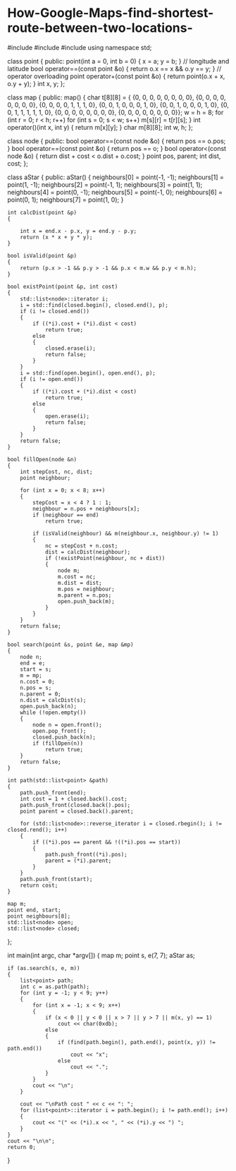# How-Google-Maps-find-shortest-route-between-two-locations-


#include <list>
#include <algorithm>
#include <iostream>
using namespace std;
 
class point
{
public:
    point(int a = 0, int b = 0)
    {
        x = a;
        y = b;
    }
    // longitude and latitude
    bool operator==(const point &o) { return o.x == x && o.y == y; } // operator overloading
    point operator+(const point &o) { return point(o.x + x, o.y + y); }
    int x, y;
};
 
class map
{
public:
    map()
    {
        char t[8][8] = {
            {0, 0, 0, 0, 0, 0, 0, 0}, {0, 0, 0, 0, 0, 0, 0, 0}, {0, 0, 0, 0, 1, 1, 1, 0}, {0, 0, 1, 0, 0, 0, 1, 0}, {0, 0, 1, 0, 0, 0, 1, 0}, {0, 0, 1, 1, 1, 1, 1, 0}, {0, 0, 0, 0, 0, 0, 0, 0}, {0, 0, 0, 0, 0, 0, 0, 0}};
        w = h = 8;
        for (int r = 0; r < h; r++)
            for (int s = 0; s < w; s++)
                m[s][r] = t[r][s];
    }
    int operator()(int x, int y) { return m[x][y]; }
    char m[8][8];
    int w, h;
};
 
class node
{
public:
    bool operator==(const node &o) { return pos == o.pos; }
    bool operator==(const point &o) { return pos == o; }
    bool operator<(const node &o) { return dist + cost < o.dist + o.cost; }
    point pos, parent;
    int dist, cost;
};
 
class aStar
{
public:
    aStar()
    {
        neighbours[0] = point(-1, -1);
        neighbours[1] = point(1, -1);
        neighbours[2] = point(-1, 1);
        neighbours[3] = point(1, 1);
        neighbours[4] = point(0, -1);
        neighbours[5] = point(-1, 0);
        neighbours[6] = point(0, 1);
        neighbours[7] = point(1, 0);
    }
 
    int calcDist(point &p)
    {
 
        int x = end.x - p.x, y = end.y - p.y;
        return (x * x + y * y);
    }
 
    bool isValid(point &p)
    {
        return (p.x > -1 && p.y > -1 && p.x < m.w && p.y < m.h);
    }
 
    bool existPoint(point &p, int cost)
    {
        std::list<node>::iterator i;
        i = std::find(closed.begin(), closed.end(), p);
        if (i != closed.end())
        {
            if ((*i).cost + (*i).dist < cost)
                return true;
            else
            {
                closed.erase(i);
                return false;
            }
        }
        i = std::find(open.begin(), open.end(), p);
        if (i != open.end())
        {
            if ((*i).cost + (*i).dist < cost)
                return true;
            else
            {
                open.erase(i);
                return false;
            }
        }
        return false;
    }
 
    bool fillOpen(node &n)
    {
        int stepCost, nc, dist;
        point neighbour;
 
        for (int x = 0; x < 8; x++)
        {
            stepCost = x < 4 ? 1 : 1;
            neighbour = n.pos + neighbours[x];
            if (neighbour == end)
                return true;
 
            if (isValid(neighbour) && m(neighbour.x, neighbour.y) != 1)
            {
                nc = stepCost + n.cost;
                dist = calcDist(neighbour);
                if (!existPoint(neighbour, nc + dist))
                {
                    node m;
                    m.cost = nc;
                    m.dist = dist;
                    m.pos = neighbour;
                    m.parent = n.pos;
                    open.push_back(m);
                }
            }
        }
        return false;
    }
 
    bool search(point &s, point &e, map &mp)
    {
        node n;
        end = e;
        start = s;
        m = mp;
        n.cost = 0;
        n.pos = s;
        n.parent = 0;
        n.dist = calcDist(s);
        open.push_back(n);
        while (!open.empty())
        {
            node n = open.front();
            open.pop_front();
            closed.push_back(n);
            if (fillOpen(n))
                return true;
        }
        return false;
    }
 
    int path(std::list<point> &path)
    {
        path.push_front(end);
        int cost = 1 + closed.back().cost;
        path.push_front(closed.back().pos);
        point parent = closed.back().parent;
 
        for (std::list<node>::reverse_iterator i = closed.rbegin(); i != closed.rend(); i++)
        {
            if ((*i).pos == parent && !((*i).pos == start))
            {
                path.push_front((*i).pos);
                parent = (*i).parent;
            }
        }
        path.push_front(start);
        return cost;
    }
 
    map m;
    point end, start;
    point neighbours[8];
    std::list<node> open;
    std::list<node> closed;
};
 
int main(int argc, char *argv[])
{
    map m;
    point s, e(7, 7);
    aStar as;
 
    if (as.search(s, e, m))
    {
        list<point> path;
        int c = as.path(path);
        for (int y = -1; y < 9; y++)
        {
            for (int x = -1; x < 9; x++)
            {
                if (x < 0 || y < 0 || x > 7 || y > 7 || m(x, y) == 1)
                    cout << char(0xdb);
                else
                {
                    if (find(path.begin(), path.end(), point(x, y)) != path.end())
                        cout << "x";
                    else
                        cout << ".";
                }
            }
            cout << "\n";
        }
 
        cout << "\nPath cost " << c << ": ";
        for (list<point>::iterator i = path.begin(); i != path.end(); i++)
        {
            cout << "(" << (*i).x << ", " << (*i).y << ") ";
        }
    }
    cout << "\n\n";
    return 0;
}
